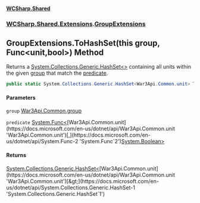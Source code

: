 #### [WCSharp.Shared](index.md 'index')
### [WCSharp.Shared.Extensions](WCSharp.Shared.Extensions.md 'WCSharp.Shared.Extensions').[GroupExtensions](WCSharp.Shared.Extensions.GroupExtensions.md 'WCSharp.Shared.Extensions.GroupExtensions')

## GroupExtensions.ToHashSet(this group, Func<unit,bool>) Method

Returns a [System.Collections.Generic.HashSet&lt;&gt;](https://docs.microsoft.com/en-us/dotnet/api/System.Collections.Generic.HashSet-1 'System.Collections.Generic.HashSet`1') containing all units within the given [group](WCSharp.Shared.Extensions.GroupExtensions.ToHashSet(thisWar3Api.Common.group,System.Func_War3Api.Common.unit,bool_).md#WCSharp.Shared.Extensions.GroupExtensions.ToHashSet(thisWar3Api.Common.group,System.Func_War3Api.Common.unit,bool_).group 'WCSharp.Shared.Extensions.GroupExtensions.ToHashSet(this War3Api.Common.group, System.Func<War3Api.Common.unit,bool>).group') that match the [predicate](WCSharp.Shared.Extensions.GroupExtensions.ToHashSet(thisWar3Api.Common.group,System.Func_War3Api.Common.unit,bool_).md#WCSharp.Shared.Extensions.GroupExtensions.ToHashSet(thisWar3Api.Common.group,System.Func_War3Api.Common.unit,bool_).predicate 'WCSharp.Shared.Extensions.GroupExtensions.ToHashSet(this War3Api.Common.group, System.Func<War3Api.Common.unit,bool>).predicate').

```csharp
public static System.Collections.Generic.HashSet<War3Api.Common.unit> ToHashSet(this War3Api.Common.group group, System.Func<War3Api.Common.unit,bool> predicate);
```
#### Parameters

<a name='WCSharp.Shared.Extensions.GroupExtensions.ToHashSet(thisWar3Api.Common.group,System.Func_War3Api.Common.unit,bool_).group'></a>

`group` [War3Api.Common.group](https://docs.microsoft.com/en-us/dotnet/api/War3Api.Common.group 'War3Api.Common.group')

<a name='WCSharp.Shared.Extensions.GroupExtensions.ToHashSet(thisWar3Api.Common.group,System.Func_War3Api.Common.unit,bool_).predicate'></a>

`predicate` [System.Func&lt;](https://docs.microsoft.com/en-us/dotnet/api/System.Func-2 'System.Func`2')[War3Api.Common.unit](https://docs.microsoft.com/en-us/dotnet/api/War3Api.Common.unit 'War3Api.Common.unit')[,](https://docs.microsoft.com/en-us/dotnet/api/System.Func-2 'System.Func`2')[System.Boolean](https://docs.microsoft.com/en-us/dotnet/api/System.Boolean 'System.Boolean')[&gt;](https://docs.microsoft.com/en-us/dotnet/api/System.Func-2 'System.Func`2')

#### Returns
[System.Collections.Generic.HashSet&lt;](https://docs.microsoft.com/en-us/dotnet/api/System.Collections.Generic.HashSet-1 'System.Collections.Generic.HashSet`1')[War3Api.Common.unit](https://docs.microsoft.com/en-us/dotnet/api/War3Api.Common.unit 'War3Api.Common.unit')[&gt;](https://docs.microsoft.com/en-us/dotnet/api/System.Collections.Generic.HashSet-1 'System.Collections.Generic.HashSet`1')